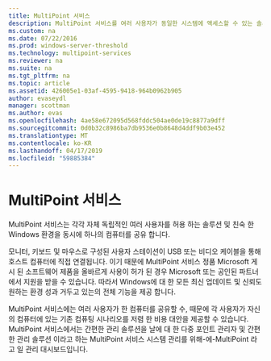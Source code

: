 ```yaml
---
title: MultiPoint 서비스
description: MultiPoint 서비스를 여러 사용자가 동일한 시스템에 액세스할 수 있는 솔루션을 사용 하는 방법 알아보기
ms.custom: na
ms.date: 07/22/2016
ms.prod: windows-server-threshold
ms.technology: multipoint-services
ms.reviewer: na
ms.suite: na
ms.tgt_pltfrm: na
ms.topic: article
ms.assetid: 426005e1-03af-4595-9418-964b0962b905
author: evaseydl
manager: scottman
ms.author: evas
ms.openlocfilehash: 4ae58e672095d568fddc504ae0de19c8877a9dff
ms.sourcegitcommit: 0d0b32c8986ba7db9536e0b8648d4ddf9b03e452
ms.translationtype: MT
ms.contentlocale: ko-KR
ms.lasthandoff: 04/17/2019
ms.locfileid: "59885384"
---
```

# <a name="multipoint-services"></a>MultiPoint 서비스
MultiPoint 서비스는 각각 자체 독립적인 여러 사용자를 허용 하는 솔루션 및 친숙 한 Windows 환경을 동시에 하나의 컴퓨터를 공유 합니다.

모니터, 키보드 및 마우스로 구성된 사용자 스테이션이 USB 또는 비디오 케이블을 통해 호스트 컴퓨터에 직접 연결됩니다. 이기 때문에 MultiPoint 서비스 정품 Microsoft 게시 된 소프트웨어 제품을 올바르게 사용이 허가 된 경우 Microsoft 또는 공인된 파트너에서 지원을 받을 수 있습니다. 따라서 Windows에 대 한 모든 최신 업데이트 및 신뢰도 원하는 환경 성과 거두고 있는의 전체 기능을 제공 합니다.

MultiPoint 서비스에는 여러 사용자가 한 컴퓨터를 공유할 수, 때문에 각 사용자가 자신의 컴퓨터에 있는 기존 컴퓨팅 시나리오를 저렴 한 비용 대안을 제공할 수 있습니다. MultiPoint 서비스에서는 간편한 관리 솔루션을 날에 대 한 다중 포인트 관리자 및 간편한 관리 솔루션 이라고 하는 MultiPoint 서비스 시스템 관리를 위해\-에\-MultiPoint 라고 일 관리 대시보드입니다.  
  